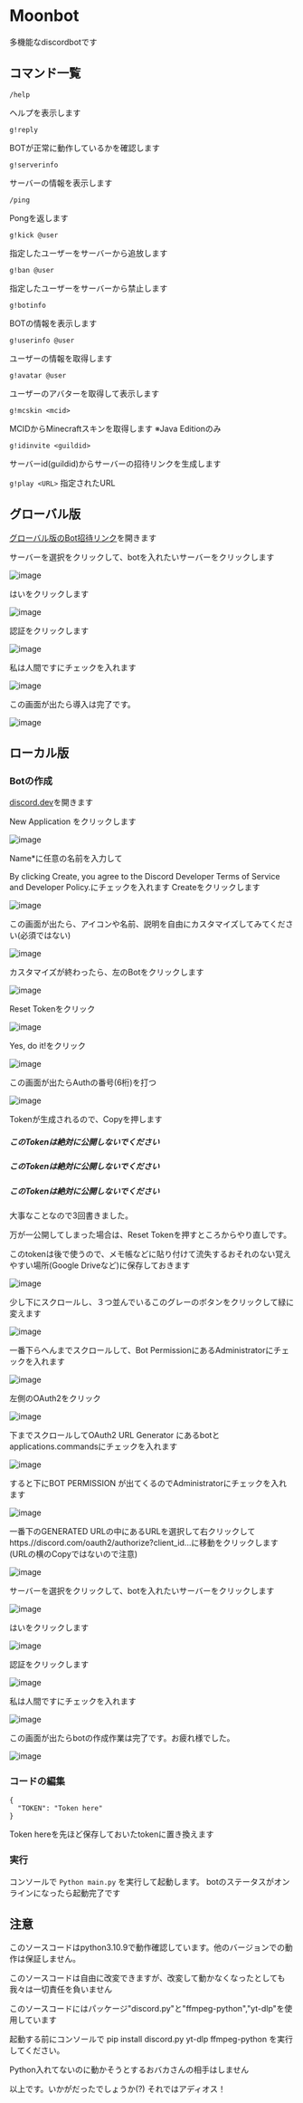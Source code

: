 # Moonbot
多機能なdiscordbotです

## コマンド一覧

``/help``

ヘルプを表示します

``g!reply``

BOTが正常に動作しているかを確認します

``g!serverinfo``

サーバーの情報を表示します

``/ping``

Pongを返します

``g!kick @user``

指定したユーザーをサーバーから追放します

``g!ban @user``

指定したユーザーをサーバーから禁止します

``g!botinfo``

BOTの情報を表示します

``g!userinfo @user``

ユーザーの情報を取得します

``g!avatar @user``

ユーザーのアバターを取得して表示します

``g!mcskin <mcid>``

MCIDからMinecraftスキンを取得します ※Java Editionのみ

``g!idinvite <guildid>``

サーバーid(guildid)からサーバーの招待リンクを生成します

``g!play <URL>``
指定されたURL

## グローバル版

[グローバル版のBot招待リンク](https://discord.com/oauth2/authorize?client_id=1264941322515644548&permissions=8&integration_type=0&scope=bot+applications.commands)を開きます

サーバーを選択をクリックして、botを入れたいサーバーをクリックします

![image](https://github.com/user-attachments/assets/27aae2a4-cf5d-4138-acdc-644486596dc6)

はいをクリックします

![image](https://github.com/user-attachments/assets/a67e3507-8d1f-4c94-ba5b-d5fdf1cac9af)

認証をクリックします

![image](https://github.com/user-attachments/assets/5b67742a-faae-4b3c-9398-f8519c89577f)

私は人間ですにチェックを入れます

![image](https://github.com/user-attachments/assets/ae32d55c-d54e-47f9-964f-04fc0b000900)

この画面が出たら導入は完了です。

![image](https://github.com/user-attachments/assets/3477f3c2-95bc-4e6f-9794-e3bba365dc32)

## ローカル版

### Botの作成

[discord.dev](https://discord.com/developers/)を開きます

New Application をクリックします

![image](https://github.com/user-attachments/assets/f2bcda08-d234-4eef-b778-8813200f6786)


Name*に任意の名前を入力して

By clicking Create, you agree to the Discord Developer Terms of Service and Developer Policy.にチェックを入れます
Createをクリックします

![image](https://github.com/user-attachments/assets/94187e65-d395-4918-8740-98c73b31e5c1)

この画面が出たら、アイコンや名前、説明を自由にカスタマイズしてみてください(必須ではない)

![image](https://github.com/user-attachments/assets/806c46ef-9aad-47fc-8d72-974186f52e1c)

カスタマイズが終わったら、左のBotをクリックします

![image](https://github.com/user-attachments/assets/48f7b3c8-3269-458f-9bbb-f42ce9ccc2d6)

Reset Tokenをクリック

![image](https://github.com/user-attachments/assets/f4ad0eb0-75ff-4a1b-8a70-accd6ab7ca03)

Yes, do it!をクリック

![image](https://github.com/user-attachments/assets/567f49db-46c6-4d73-9928-262452a2b201)

この画面が出たらAuthの番号(6桁)を打つ

![image](https://github.com/user-attachments/assets/aa45da89-d299-4869-8ef3-47926352e23e)

Tokenが生成されるので、Copyを押します

##### このTokenは絶対に公開しないでください

##### このTokenは絶対に公開しないでください

##### このTokenは絶対に公開しないでください

大事なことなので3回書きました。

万が一公開してしまった場合は、Reset Tokenを押すところからやり直しです。

このtokenは後で使うので、メモ帳などに貼り付けて流失するおそれのない覚えやすい場所(Google Driveなど)に保存しておきます

![image](https://github.com/user-attachments/assets/4ccb4948-737c-4450-b6e4-5e49ca794713)

少し下にスクロールし、３つ並んでいるこのグレーのボタンをクリックして緑に変えます

![image](https://github.com/user-attachments/assets/38395faa-f9b8-450f-8600-e9a07eca5a15)

一番下らへんまでスクロールして、Bot PermissionにあるAdministratorにチェックを入れます

![image](https://github.com/user-attachments/assets/6bc0eeb6-8299-4e3d-8a67-8f0620f21138)

左側のOAuth2をクリック

![image](https://github.com/user-attachments/assets/435f0daa-829c-401b-83ba-928ca655ae1a)

下までスクロールしてOAuth2 URL Generator にあるbotとapplications.commandsにチェックを入れます

![image](https://github.com/user-attachments/assets/e6a56ef8-9c85-42ad-9fe6-f3d91c0821d9)

すると下にBOT PERMISSION が出てくるのでAdministratorにチェックを入れます

![image](https://github.com/user-attachments/assets/848781a6-ac56-43d1-82d4-10292438154c)

一番下のGENERATED URLの中にあるURLを選択して右クリックしてhttps.//discord.com/oauth2/authorize?client_id...に移動をクリックします(URLの横のCopyではないので注意)

![image](https://github.com/user-attachments/assets/52b77f9d-b891-47f4-a316-e8fb7b51b1a0)

サーバーを選択をクリックして、botを入れたいサーバーをクリックします

![image](https://github.com/user-attachments/assets/27aae2a4-cf5d-4138-acdc-644486596dc6)

はいをクリックします

![image](https://github.com/user-attachments/assets/a67e3507-8d1f-4c94-ba5b-d5fdf1cac9af)

認証をクリックします

![image](https://github.com/user-attachments/assets/5b67742a-faae-4b3c-9398-f8519c89577f)

私は人間ですにチェックを入れます

![image](https://github.com/user-attachments/assets/ae32d55c-d54e-47f9-964f-04fc0b000900)

この画面が出たらbotの作成作業は完了です。お疲れ様でした。

![image](https://github.com/user-attachments/assets/3477f3c2-95bc-4e6f-9794-e3bba365dc32)

### コードの編集

```
{
  "TOKEN": "Token here"
}
```

Token hereを先ほど保存しておいたtokenに置き換えます

### 実行

コンソールで ``Python main.py`` を実行して起動します。
botのステータスがオンラインになったら起動完了です

## 注意

このソースコードはpython3.10.9で動作確認しています。他のバージョンでの動作は保証しません。

このソースコードは自由に改変できますが、改変して動かなくなったとしても我々は一切責任を負いません

このソースコードにはパッケージ"discord.py"と"ffmpeg-python","yt-dlp"を使用しています

起動する前にコンソールで pip install discord.py yt-dlp ffmpeg-python を実行してください。

Python入れてないのに動かそうとするおバカさんの相手はしません

以上です。いかがだったでしょうか(?) それではアディオス！
